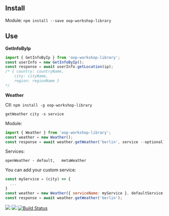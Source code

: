 ## **Install**

Module: `npm install --save oop-workshop-library`

## **Use**

**GetInfoByIp**

```js
import { GetInfoByIp } from 'oop-workshop-library';
const userInfo = new GetInfoByIp();
const response = await userInfo.getLocation(ip);
/* { country: countryName,
    city: cityName,
    region: regionName }
*/
```

**Weather**

ClI:
`npm install -g oop-workshop-library`  

`getWeather city -s service`

Module:
```js
import { Weather } from 'oop-workshop-library';
const weather = new Weather();
const response = await weather.getWeather('berlin', service --optional);
```
Services:  

 `openWeather - default,  
 metaWeather`  

You can add your custom service:
```js
const myService = (city) => {
  ...
}
const weather = new Weather({ serviceName: myService }, defaultService --optional);
const response = await weather.getWeather('berlin');
```


<a href="https://codeclimate.com/github/codeclimate/codeclimate/maintainability"><img src="https://api.codeclimate.com/v1/badges/a99a88d28ad37a79dbf6/maintainability" /></a>
<a href="https://codeclimate.com/github/codeclimate/codeclimate/test_coverage"><img src="https://api.codeclimate.com/v1/badges/a99a88d28ad37a79dbf6/test_coverage" /></a>
[![Build Status](https://travis-ci.org/mimikria96/oop-workshop-library.svg?branch=master)](https://travis-ci.org/mimikria96/oop-workshop-library)
